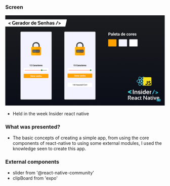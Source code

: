 ### Screen

![layout](./layout/rn-layout-1.png)

- Held in the week Insider react native

### What was presented?
- The basic concepts of creating a simple app, from using the core components of react-native to using some external modules, I used the knowledge seen to create this app.

### External components
- slider from '@react-native-community'
- clipBoard from 'expo'
